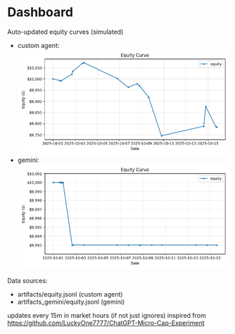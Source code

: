 # Dashboard

Auto-updated equity curves (simulated)

- custom agent: ![Equity Curve](artifacts/equity.png?v=fd99049)
- gemini: ![Equity Curve (Gemini)](artifacts_gemini/equity.png?v=fd99049)

Data sources:
- artifacts/equity.jsonl (custom agent)
- artifacts_gemini/equity.jsonl (gemini)

updates every 15m in market hours (if not just ignores)
inspired from https://github.com/LuckyOne7777/ChatGPT-Micro-Cap-Experiment